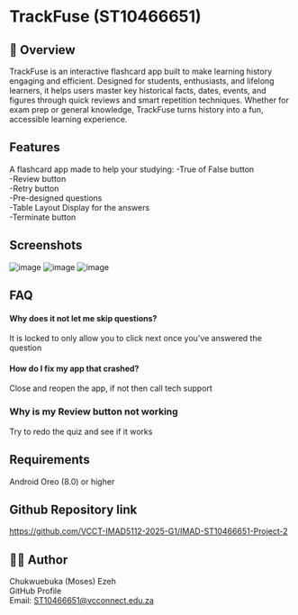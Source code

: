# TrackFuse (ST10466651)

## 🚀 Overview
TrackFuse is an interactive flashcard app built to make learning history engaging and efficient. Designed for students, enthusiasts, and lifelong learners, it helps users master key historical facts, dates, events, and figures through quick reviews and smart repetition techniques. Whether for exam prep or general knowledge, TrackFuse turns history into a fun, accessible learning experience.

## Features

A flashcard app made to help your studying:
-True of False button    
-Review button   
-Retry button    
-Pre-designed questions  
-Table Layout Display for the answers   
-Terminate button   

## Screenshots

![image](https://github.com/user-attachments/assets/778883da-3038-424b-90f9-cd693d594796)
![image](https://github.com/user-attachments/assets/ccc3e88e-d2a3-43be-a4be-64f969518949)
![image](https://github.com/user-attachments/assets/65ebad95-ff2f-4ab3-86ab-a840331e63d3)

## FAQ

#### Why does it not let me skip questions?
It is locked to only allow you to click next once you've answered the question

#### How do I fix my app that crashed?
Close and reopen the app, if not then call tech support

### Why is my Review button not working
Try to redo the quiz and see if it works

## Requirements

Android Oreo (8.0) or higher 

## Github Repository link

https://github.com/VCCT-IMAD5112-2025-G1/IMAD-ST10466651-Project-2

## 🧑‍💻 Author   
Chukwuebuka (Moses) Ezeh    
GitHub Profile  
Email: ST10466651@vcconnect.edu.za





